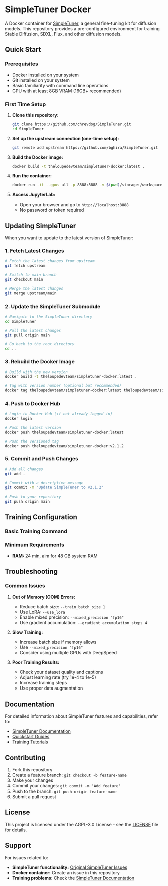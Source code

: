 # SimpleTuner Docker

A Docker container for [SimpleTuner](https://github.com/bghira/SimpleTuner), a general fine-tuning kit for diffusion models. This repository provides a pre-configured environment for training Stable Diffusion, SDXL, Flux, and other diffusion models.

## Quick Start

### Prerequisites

- Docker installed on your system
- Git installed on your system
- Basic familiarity with command line operations
- GPU with at least 8GB VRAM (16GB+ recommended)

### First Time Setup

1. **Clone this repository:**
   ```bash
   git clone https://github.com/chrevdog/SimpleTuner.git
   cd SimpleTuner
   ```

2. **Set up the upstream connection (one-time setup):**
   ```bash
   git remote add upstream https://github.com/bghira/SimpleTuner.git
   ```

3. **Build the Docker image:**
   ```bash
   docker build -t theloupedevteam/simpletuner-docker:latest .
   ```

4. **Run the container:**
   ```bash
   docker run -it --gpus all -p 8888:8888 -v $(pwd)/storage:/workspace/storage theloupedevteam/simpletuner-docker:latest
   ```

5. **Access JupyterLab:**
   - Open your browser and go to `http://localhost:8888`
   - No password or token required

## Updating SimpleTuner

When you want to update to the latest version of SimpleTuner:

### 1. Fetch Latest Changes

```bash
# Fetch the latest changes from upstream
git fetch upstream

# Switch to main branch
git checkout main

# Merge the latest changes
git merge upstream/main
```

### 2. Update the SimpleTuner Submodule

```bash
# Navigate to the SimpleTuner directory
cd SimpleTuner

# Pull the latest changes
git pull origin main

# Go back to the root directory
cd ..
```

### 3. Rebuild the Docker Image

```bash
# Build with the new version
docker build -t theloupedevteam/simpletuner-docker:latest .

# Tag with version number (optional but recommended)
docker tag theloupedevteam/simpletuner-docker:latest theloupedevteam/simpletuner-docker:v2.1.2
```

### 4. Push to Docker Hub

```bash
# Login to Docker Hub (if not already logged in)
docker login

# Push the latest version
docker push theloupedevteam/simpletuner-docker:latest

# Push the versioned tag
docker push theloupedevteam/simpletuner-docker:v2.1.2
```

### 5. Commit and Push Changes

```bash
# Add all changes
git add .

# Commit with a descriptive message
git commit -m "Update SimpleTuner to v2.1.2"

# Push to your repository
git push origin main
```

## Training Configuration

### Basic Training Command

### Minimum Requirements

- **RAM:** 24 min, aim for 48 GB system RAM

## Troubleshooting

### Common Issues

1. **Out of Memory (OOM) Errors:**
   - Reduce batch size: `--train_batch_size 1`
   - Use LoRA: `--use_lora`
   - Enable mixed precision: `--mixed_precision "fp16"`
   - Use gradient accumulation: `--gradient_accumulation_steps 4`

2. **Slow Training:**
   - Increase batch size if memory allows
   - Use `--mixed_precision "fp16"`
   - Consider using multiple GPUs with DeepSpeed

3. **Poor Training Results:**
   - Check your dataset quality and captions
   - Adjust learning rate (try 1e-4 to 1e-5)
   - Increase training steps
   - Use proper data augmentation


## Documentation

For detailed information about SimpleTuner features and capabilities, refer to:

- [SimpleTuner Documentation](https://github.com/bghira/SimpleTuner/tree/main/documentation)
- [Quickstart Guides](https://github.com/bghira/SimpleTuner/tree/main/documentation/quickstart)
- [Training Tutorials](https://github.com/bghira/SimpleTuner/blob/main/TUTORIAL.md)

## Contributing

1. Fork this repository
2. Create a feature branch: `git checkout -b feature-name`
3. Make your changes
4. Commit your changes: `git commit -m 'Add feature'`
5. Push to the branch: `git push origin feature-name`
6. Submit a pull request

## License

This project is licensed under the AGPL-3.0 License - see the [LICENSE](LICENSE) file for details.

## Support

For issues related to:
- **SimpleTuner functionality:** [Original SimpleTuner Issues](https://github.com/bghira/SimpleTuner/issues)
- **Docker container:** Create an issue in this repository
- **Training problems:** Check the [SimpleTuner Documentation](https://github.com/bghira/SimpleTuner/tree/main/documentation) 